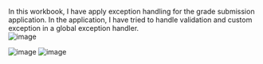 In this workbook, I have apply exception handling for the grade submission application. In the application, I have tried to handle validation and custom exception in a global exception handler.  
![image](https://github.com/JoeYeungCW/SpringBootDevelopmentBootcamp/assets/109426792/706c469f-c7d5-4e70-9e2b-09a1108c6ea0)

![image](https://github.com/JoeYeungCW/SpringBootDevelopmentBootcamp/assets/109426792/dadfe963-747d-4d5f-a16c-9eac08b7fb9e)
![image](https://github.com/JoeYeungCW/SpringBootDevelopmentBootcamp/assets/109426792/fd3bf77e-2f12-442d-9b5c-a9118ae64308)
